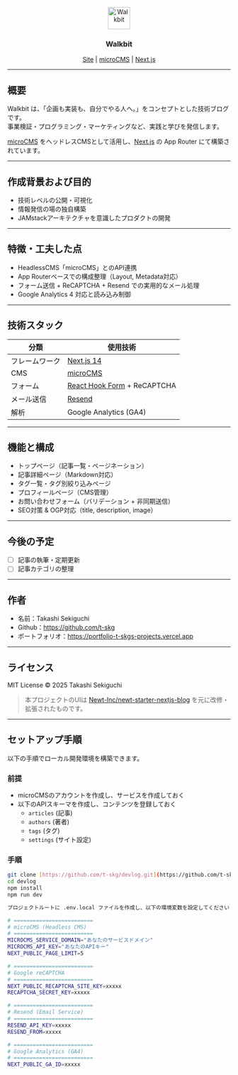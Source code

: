 <p align="center">
  <a href="https://www.walkbit.jp.app/">
    <img src="/public/favicon.ico" alt="Walkbit" width="50" />
  </a>
</p>
<h3 align="center">
  Walkbit
</h3>
<p align="center">
  <a href="https://www.walkbit.jp/">Site</a> | <a href="https://microcms.io/">microCMS</a> | <a href="https://nextjs.org/">Next.js</a>
</p>

---

## 概要

Walkbit は、「企画も実装も、自分でやる人へ。」をコンセプトとした技術ブログです。  
事業検証・プログラミング・マーケティングなど、実践と学びを発信します。

[microCMS](https://microcms.io/) をヘッドレスCMSとして活用し、[Next.js](https://nextjs.org/) の App Router にて構築されています。

---

## 作成背景および目的

- 技術レベルの公開・可視化
- 情報発信の場の独自構築
- JAMstackアーキテクチャを意識したプロダクトの開発

---

## 特徴・工夫した点

- HeadlessCMS「microCMS」とのAPI連携
- App Routerベースでの構成整理（Layout, Metadata対応）
- フォーム送信 + ReCAPTCHA + Resend での実用的なメール処理
- Google Analytics 4 対応と読み込み制御

---

## 技術スタック

| 分類           | 使用技術                                                    |
| -------------- | ----------------------------------------------------------- |
| フレームワーク | [Next.js 14](https://nextjs.org/)                           |
| CMS            | [microCMS](https://microcms.io/)                            |
| フォーム       | [React Hook Form](https://react-hook-form.com/) + ReCAPTCHA |
| メール送信     | [Resend](https://resend.com/)                               |
| 解析           | Google Analytics (GA4)                                      |

---

## 機能と構成

- トップページ（記事一覧・ページネーション）
- 記事詳細ページ（Markdown対応）
- タグ一覧・タグ別絞り込みページ
- プロフィールページ（CMS管理）
- お問い合わせフォーム（バリデーション + 非同期送信）
- SEO対策 & OGP対応（title, description, image）

---

## 今後の予定

- [ ] 記事の執筆・定期更新
- [ ] 記事カテゴリの整理

---

## 作者

- 名前：Takashi Sekiguchi
- Github：https://github.com/t-skg
- ポートフォリオ：https://portfolio-t-skgs-projects.vercel.app

---

## ライセンス

MIT License
© 2025 Takashi Sekiguchi

> 本プロジェクトのUIは [Newt-Inc/newt-starter-nextjs-blog](https://github.com/Newt-Inc/newt-starter-nextjs-blog) を元に改修・拡張されたものです。

---

## セットアップ手順

以下の手順でローカル開発環境を構築できます。

### 前提

- microCMSのアカウントを作成し、サービスを作成しておく
- 以下のAPIスキーマを作成し、コンテンツを登録しておく
  - `articles` (記事)
  - `authors` (著者)
  - `tags` (タグ)
  - `settings` (サイト設定)

### 手順

```bash
git clone [https://github.com/t-skg/devlog.git](https://github.com/t-skg/devlog.git)
cd devlog
npm install
npm run dev

プロジェクトルートに .env.local ファイルを作成し、以下の環境変数を設定してください（テンプレートは .env.local.example 参照）：

# =========================
# microCMS (Headless CMS)
# =========================
MICROCMS_SERVICE_DOMAIN="あなたのサービスドメイン"
MICROCMS_API_KEY="あなたのAPIキー"
NEXT_PUBLIC_PAGE_LIMIT=5

# =========================
# Google reCAPTCHA
# =========================
NEXT_PUBLIC_RECAPTCHA_SITE_KEY=xxxxx
RECAPTCHA_SECRET_KEY=xxxxx

# =========================
# Resend (Email Service)
# =========================
RESEND_API_KEY=xxxxx
RESEND_FROM=xxxxx

# =========================
# Google Analytics (GA4)
# =========================
NEXT_PUBLIC_GA_ID=xxxxx
```
